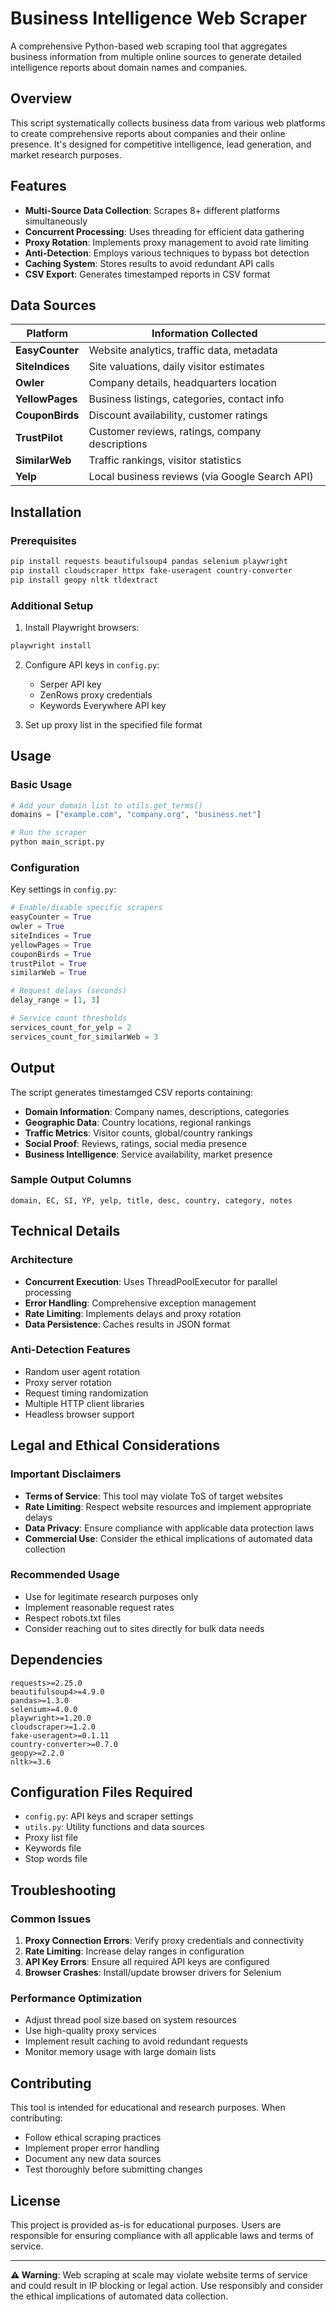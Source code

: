# Business Intelligence Web Scraper

A comprehensive Python-based web scraping tool that aggregates business information from multiple online sources to generate detailed intelligence reports about domain names and companies.

## Overview

This script systematically collects business data from various web platforms to create comprehensive reports about companies and their online presence. It's designed for competitive intelligence, lead generation, and market research purposes.

## Features

- **Multi-Source Data Collection**: Scrapes 8+ different platforms simultaneously
- **Concurrent Processing**: Uses threading for efficient data gathering
- **Proxy Rotation**: Implements proxy management to avoid rate limiting
- **Anti-Detection**: Employs various techniques to bypass bot detection
- **Caching System**: Stores results to avoid redundant API calls
- **CSV Export**: Generates timestamped reports in CSV format

## Data Sources

| Platform | Information Collected |
|----------|----------------------|
| **EasyCounter** | Website analytics, traffic data, metadata |
| **SiteIndices** | Site valuations, daily visitor estimates |
| **Owler** | Company details, headquarters location |
| **YellowPages** | Business listings, categories, contact info |
| **CouponBirds** | Discount availability, customer ratings |
| **TrustPilot** | Customer reviews, ratings, company descriptions |
| **SimilarWeb** | Traffic rankings, visitor statistics |
| **Yelp** | Local business reviews (via Google Search API) |

## Installation

### Prerequisites

```bash
pip install requests beautifulsoup4 pandas selenium playwright
pip install cloudscraper httpx fake-useragent country-converter
pip install geopy nltk tldextract
```

### Additional Setup

1. Install Playwright browsers:
```bash
playwright install
```

2. Configure API keys in `config.py`:
   - Serper API key
   - ZenRows proxy credentials
   - Keywords Everywhere API key

3. Set up proxy list in the specified file format

## Usage

### Basic Usage

```python
# Add your domain list to utils.get_terms()
domains = ["example.com", "company.org", "business.net"]

# Run the scraper
python main_script.py
```

### Configuration

Key settings in `config.py`:

```python
# Enable/disable specific scrapers
easyCounter = True
owler = True
siteIndices = True
yellowPages = True
couponBirds = True
trustPilot = True
similarWeb = True

# Request delays (seconds)
delay_range = [1, 3]

# Service count thresholds
services_count_for_yelp = 2
services_count_for_similarWeb = 3
```

## Output

The script generates timestamged CSV reports containing:

- **Domain Information**: Company names, descriptions, categories
- **Geographic Data**: Country locations, regional rankings
- **Traffic Metrics**: Visitor counts, global/country rankings
- **Social Proof**: Reviews, ratings, social media presence
- **Business Intelligence**: Service availability, market presence

### Sample Output Columns

```
domain, EC, SI, YP, yelp, title, desc, country, category, notes
```

## Technical Details

### Architecture

- **Concurrent Execution**: Uses ThreadPoolExecutor for parallel processing
- **Error Handling**: Comprehensive exception management
- **Rate Limiting**: Implements delays and proxy rotation
- **Data Persistence**: Caches results in JSON format

### Anti-Detection Features

- Random user agent rotation
- Proxy server rotation
- Request timing randomization
- Multiple HTTP client libraries
- Headless browser support

## Legal and Ethical Considerations

### Important Disclaimers

- **Terms of Service**: This tool may violate ToS of target websites
- **Rate Limiting**: Respect website resources and implement appropriate delays
- **Data Privacy**: Ensure compliance with applicable data protection laws
- **Commercial Use**: Consider the ethical implications of automated data collection

### Recommended Usage

- Use for legitimate research purposes only
- Implement reasonable request rates
- Respect robots.txt files
- Consider reaching out to sites directly for bulk data needs

## Dependencies

```
requests>=2.25.0
beautifulsoup4>=4.9.0
pandas>=1.3.0
selenium>=4.0.0
playwright>=1.20.0
cloudscraper>=1.2.0
fake-useragent>=0.1.11
country-converter>=0.7.0
geopy>=2.2.0
nltk>=3.6
```

## Configuration Files Required

- `config.py`: API keys and scraper settings
- `utils.py`: Utility functions and data sources
- Proxy list file
- Keywords file
- Stop words file

## Troubleshooting

### Common Issues

1. **Proxy Connection Errors**: Verify proxy credentials and connectivity
2. **Rate Limiting**: Increase delay ranges in configuration
3. **API Key Errors**: Ensure all required API keys are configured
4. **Browser Crashes**: Install/update browser drivers for Selenium

### Performance Optimization

- Adjust thread pool size based on system resources
- Use high-quality proxy services
- Implement result caching to avoid redundant requests
- Monitor memory usage with large domain lists

## Contributing

This tool is intended for educational and research purposes. When contributing:

- Follow ethical scraping practices
- Implement proper error handling
- Document any new data sources
- Test thoroughly before submitting changes

## License

This project is provided as-is for educational purposes. Users are responsible for ensuring compliance with all applicable laws and terms of service.

---

**⚠️ Warning**: Web scraping at scale may violate website terms of service and could result in IP blocking or legal action. Use responsibly and consider the ethical implications of automated data collection.
